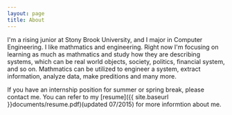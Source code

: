 ```yaml
---
layout: page
title: About
---
```


I'm a rising junior at Stony Brook University, and I major in Computer Engineering. I like mathmatics and engineering. Right now I'm focusing on learning as much as mathmatics and study how they are describing systems, which can be real world objects, society, politics, financial system, and so on. Mathmatics can be utilized to engineer a system, extract information, analyze data, make preditions and many more.

If you have an internship position for summer or spring break, please contact me. You can refer to my [resume]({{ site.baseurl }}documents/resume.pdf)(updated 07/2015) for more informtion about me.<br>


